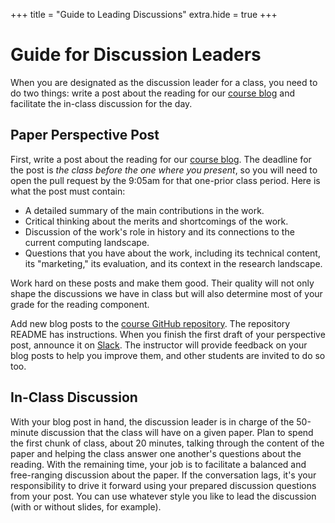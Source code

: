 +++
title = "Guide to Leading Discussions"
extra.hide = true
+++
# Guide for Discussion Leaders

When you are designated as the discussion leader for a class, you need to do two things: write a post about the reading for our [course blog][blog] and facilitate the in-class discussion for the day.

[blog]: @/blog/_index.md


## Paper Perspective Post

First, write a post about the reading for our [course blog][blog].
The deadline for the post is *the class before the one where you present*,
so you will need to open the pull request by the 9:05am for that one-prior class period.
Here is what the post must contain:

* A detailed summary of the main contributions in the work.
* Critical thinking about the merits and shortcomings of the work.
* Discussion of the work's role in history and its connections to the current computing landscape.
* Questions that you have about the work, including its technical content, its "marketing," its evaluation, and its context in the research landscape.

Work hard on these posts and make them good.
Their quality will not only shape the discussions we have in class but will also determine most of your grade for the reading component.

Add new blog posts to the [course GitHub repository][gh].
The repository README has instructions.
When you finish the first draft of your perspective post, announce it on [Slack][].
The instructor will provide feedback on your blog posts to help you improve them, and other students are invited to do so too.

[gh]: https://github.com/sampsyo/cs6120
[slack]: https://cs6120-2019fa.slack.com/


## In-Class Discussion

With your blog post in hand, the discussion leader is in charge of the 50-minute discussion that the class will have on a given paper.
Plan to spend the first chunk of class, about 20 minutes, talking through the content of the paper and helping the class answer one another's questions about the reading.
With the remaining time, your job is to facilitate a balanced and free-ranging discussion about the paper.
If the conversation lags, it's your responsibility to drive it forward using your prepared discussion questions from your post.
You can use whatever style you like to lead the discussion (with or without slides, for example).
